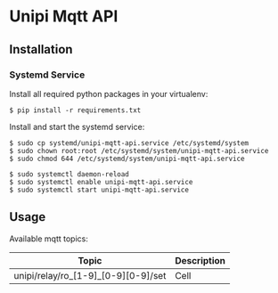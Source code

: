 # Unipi Mqtt API

## Installation

### Systemd Service

Install all required python packages in your virtualenv:

```console
$ pip install -r requirements.txt
```

Install and start the systemd service:

```console
$ sudo cp systemd/unipi-mqtt-api.service /etc/systemd/system
$ sudo chown root:root /etc/systemd/system/unipi-mqtt-api.service
$ sudo chmod 644 /etc/systemd/system/unipi-mqtt-api.service

$ sudo systemctl daemon-reload
$ sudo systemctl enable unipi-mqtt-api.service
$ sudo systemctl start unipi-mqtt-api.service
```

## Usage

Available mqtt topics:

Topic | Description
------ | ------
unipi/relay/ro_[1-9]_[0-9][0-9]/set   | Cell 
